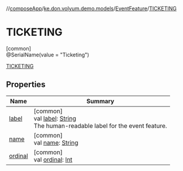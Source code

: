 //[composeApp](../../../../index.md)/[ke.don.volyum.demo.models](../../index.md)/[EventFeature](../index.md)/[TICKETING](index.md)

# TICKETING

[common]\
@SerialName(value = &quot;Ticketing&quot;)

[TICKETING](index.md)

## Properties

| Name | Summary |
|---|---|
| [label](../label.md) | [common]<br>val [label](../label.md): [String](https://kotlinlang.org/api/core/kotlin-stdlib/kotlin/-string/index.html)<br>The human-readable label for the event feature. |
| [name](../../-window-size-class/-expanded/index.md#-372974862%2FProperties%2F-1518758877) | [common]<br>val [name](../../-window-size-class/-expanded/index.md#-372974862%2FProperties%2F-1518758877): [String](https://kotlinlang.org/api/core/kotlin-stdlib/kotlin/-string/index.html) |
| [ordinal](../../-window-size-class/-expanded/index.md#-739389684%2FProperties%2F-1518758877) | [common]<br>val [ordinal](../../-window-size-class/-expanded/index.md#-739389684%2FProperties%2F-1518758877): [Int](https://kotlinlang.org/api/core/kotlin-stdlib/kotlin/-int/index.html) |